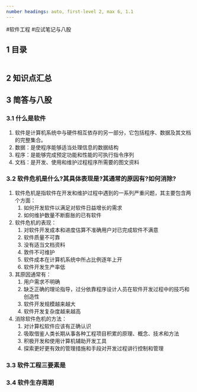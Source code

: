 ```yaml
---
number headings: auto, first-level 2, max 6, 1.1
---
```

#软件工程 #应试笔记与八股 

## 1 目录

```toc
```

## 2 知识点汇总



## 3 简答与八股

### 3.1 什么是软件

1. 软件是计算机系统中与硬件相互依存的另一部分，它包括程序、数据及其文档的完整集合。
2. 数据：是使程序能够适当处理信息的数据结构
3. 程序：是能够完成预定功能和性能的可执行指令序列
4. 文档：是开发、使用和维护过程程序所需要的图文资料

### 3.2 软件危机是什么?其具体表现是?其通常的原因有?如何消除?

1. 软件危机是指软件在开发和维护过程中遇到的一系列严重问题，其主要包含两个方面：
	1. 如何开发软件以满足对软件日益增长的需求
	2. 如何维护数量不断膨胀的已有软件
2. 软件危机的表现：
	1. 对软件开发成本和进度估算不准确用户对已完成软件不满意
	2. 软件质量不可靠
	3. 没有适当文档资料
	4. 敦件不可维护
	5. 软件成本在计算机系统中所占比例逐年上开
	6. 软件开发生产率低
3. 其原因通常有：
	1. 用户需求不明确
	2. 缺乏正确的理论指导，过分依靠程序设计人员在软件开发过程中的技巧和创造性
	3. 软件开发规模越来越大
	4. 软件开发复杂度越来越高
4. 消除软件危机的方法：
	1. 对计算松软件应该有正确认识
	2. 吸取借鉴人类长期从事各种工程项目积累的原理、概念、技术和方法
	3. 积极开发和使用计算机辅助开发工具
	4. 探索更好更有效的管理措施和手段对开发过程讲行控制和管理


### 3.3 软件工程三要素是


### 3.4 软件生存周期


